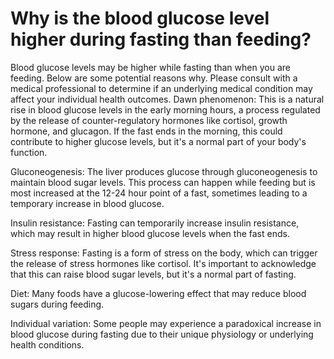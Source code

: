 # Why is the blood glucose level higher during fasting than feeding?

Blood glucose levels may be higher while fasting than when you are feeding. Below are some potential reasons why. Please consult with a medical professional to determine if an underlying medical condition may affect your individual health outcomes.
Dawn phenomenon: This is a natural rise in blood glucose levels in the early morning hours, a process regulated by the release of counter-regulatory hormones like cortisol, growth hormone, and glucagon. If the fast ends in the morning, this could contribute to higher glucose levels, but it's a normal part of your body's function.

Gluconeogenesis: The liver produces glucose through gluconeogenesis to maintain blood sugar levels. This process can happen while feeding but is most increased at the 12-24 hour point of a fast, sometimes leading to a temporary increase in blood glucose.

Insulin resistance: Fasting can temporarily increase insulin resistance, which may result in higher blood glucose levels when the fast ends.

Stress response: Fasting is a form of stress on the body, which can trigger the release of stress hormones like cortisol. It's important to acknowledge that this can raise blood sugar levels, but it's a normal part of fasting.

Diet: Many foods have a glucose-lowering effect that may reduce blood sugars during feeding.

Individual variation: Some people may experience a paradoxical increase in blood glucose during fasting due to their unique physiology or underlying health conditions.